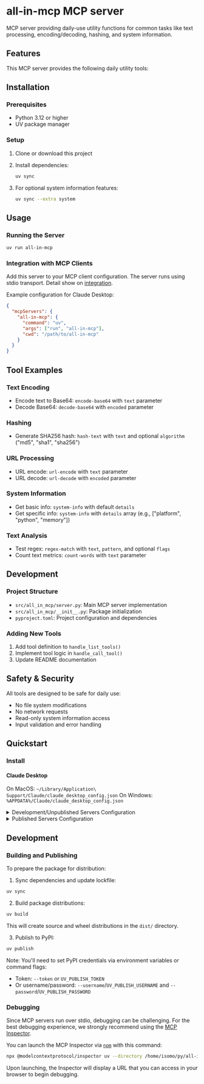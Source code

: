 # all-in-mcp MCP server

MCP server providing daily-use utility functions for common tasks like text processing, encoding/decoding, hashing, and system information.

## Features

This MCP server provides the following daily utility tools:

## Installation

### Prerequisites

- Python 3.12 or higher
- UV package manager

### Setup

1. Clone or download this project
2. Install dependencies:

   ```bash
   uv sync
   ```

3. For optional system information features:
   ```bash
   uv sync --extra system
   ```

## Usage

### Running the Server

```bash
uv run all-in-mcp
```

### Integration with MCP Clients

Add this server to your MCP client configuration. The server runs using stdio transport.
Detail show on [integration](./INTEGRATION.md).

Example configuration for Claude Desktop:

```json
{
  "mcpServers": {
    "all-in-mcp": {
      "command": "uv",
      "args": ["run", "all-in-mcp"],
      "cwd": "/path/to/all-in-mcp"
    }
  }
}
```

## Tool Examples

### Text Encoding

- Encode text to Base64: `encode-base64` with `text` parameter
- Decode Base64: `decode-base64` with `encoded` parameter

### Hashing

- Generate SHA256 hash: `hash-text` with `text` and optional `algorithm` ("md5", "sha1", "sha256")

### URL Processing

- URL encode: `url-encode` with `text` parameter
- URL decode: `url-decode` with `encoded` parameter

### System Information

- Get basic info: `system-info` with default `details`
- Get specific info: `system-info` with `details` array (e.g., ["platform", "python", "memory"])

### Text Analysis

- Test regex: `regex-match` with `text`, `pattern`, and optional `flags`
- Count text metrics: `count-words` with `text` parameter

## Development

### Project Structure

- `src/all_in_mcp/server.py`: Main MCP server implementation
- `src/all_in_mcp/__init__.py`: Package initialization
- `pyproject.toml`: Project configuration and dependencies

### Adding New Tools

1. Add tool definition to `handle_list_tools()`
2. Implement tool logic in `handle_call_tool()`
3. Update README documentation

## Safety & Security

All tools are designed to be safe for daily use:

- No file system modifications
- No network requests
- Read-only system information access
- Input validation and error handling

## Quickstart

### Install

#### Claude Desktop

On MacOS: `~/Library/Application\ Support/Claude/claude_desktop_config.json`
On Windows: `%APPDATA%/Claude/claude_desktop_config.json`

<details>
  <summary>Development/Unpublished Servers Configuration</summary>
  ```
  "mcpServers": {
    "all-in-mcp": {
      "command": "uv",
      "args": [
        "--directory",
        "/home/isomo/py/all-in-mcp",
        "run",
        "all-in-mcp"
      ]
    }
  }
  ```
</details>

<details>
  <summary>Published Servers Configuration</summary>
  ```
  "mcpServers": {
    "all-in-mcp": {
      "command": "uvx",
      "args": [
        "all-in-mcp"
      ]
    }
  }
  ```
</details>

## Development

### Building and Publishing

To prepare the package for distribution:

1. Sync dependencies and update lockfile:

```bash
uv sync
```

2. Build package distributions:

```bash
uv build
```

This will create source and wheel distributions in the `dist/` directory.

3. Publish to PyPI:

```bash
uv publish
```

Note: You'll need to set PyPI credentials via environment variables or command flags:

- Token: `--token` or `UV_PUBLISH_TOKEN`
- Or username/password: `--username`/`UV_PUBLISH_USERNAME` and `--password`/`UV_PUBLISH_PASSWORD`

### Debugging

Since MCP servers run over stdio, debugging can be challenging. For the best debugging
experience, we strongly recommend using the [MCP Inspector](https://github.com/modelcontextprotocol/inspector).

You can launch the MCP Inspector via [`npm`](https://docs.npmjs.com/downloading-and-installing-node-js-and-npm) with this command:

```bash
npx @modelcontextprotocol/inspector uv --directory /home/isomo/py/all-in-mcp run all-in-mcp
```

Upon launching, the Inspector will display a URL that you can access in your browser to begin debugging.
